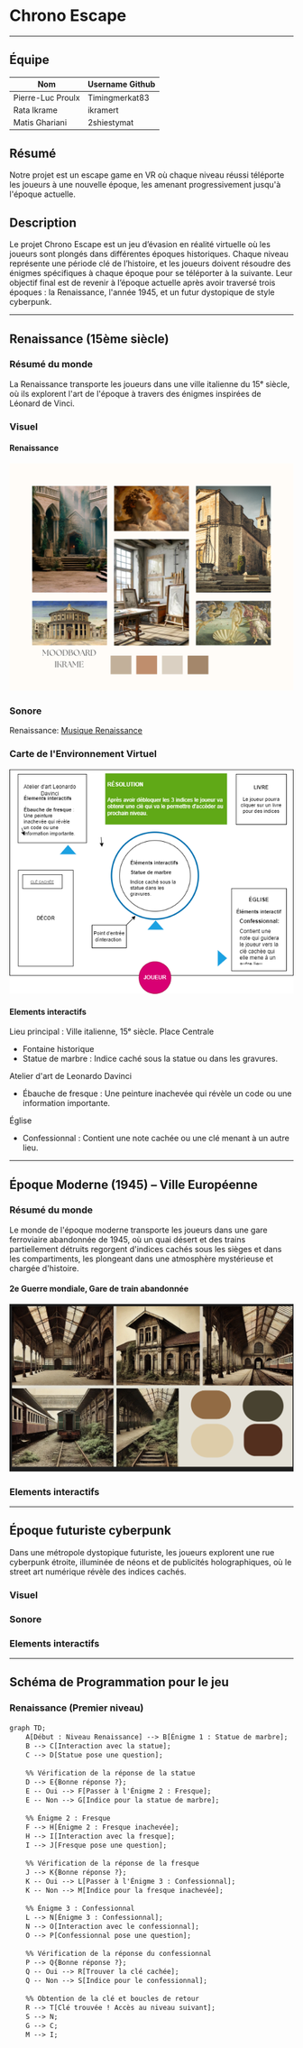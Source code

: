 # Chrono Escape
----

## Équipe 
| Nom           | Username Github|
|---------------|----------------|
| Pierre-Luc Proulx  | Timingmerkat83|
| Rata Ikrame   | ikramert |
| Matis Ghariani | 2shiestymat|

## Résumé
Notre projet est un escape game en VR où chaque niveau réussi téléporte les joueurs à une nouvelle époque, les amenant progressivement jusqu'à l'époque actuelle. 
## Description
Le projet Chrono Escape est un jeu d’évasion en réalité virtuelle où les joueurs sont plongés dans différentes époques historiques. Chaque niveau représente une période clé de l’histoire, et les joueurs doivent résoudre des énigmes spécifiques à chaque époque pour se téléporter à la suivante. Leur objectif final est de revenir à l’époque actuelle après avoir traversé trois époques : la Renaissance, l'année 1945, et un futur dystopique de style cyberpunk.

----

## Renaissance (15ème siècle)
### Résumé du monde
La Renaissance transporte les joueurs dans une ville italienne du 15ᵉ siècle, où ils explorent l'art de l'époque à travers des énigmes inspirées de Léonard de Vinci.

### Visuel
#### Renaissance
![Projet Moodboard Renaissance](./medias/moodboardikrame.png)

### Sonore
Renaissance: [Musique Renaissance](https://www.youtube.com/watch?v=1YiAmTYz9SE)

### Carte de l'Environnement Virtuel
![Carte environnement virtuel](./medias/renaissance.png)

#### Elements interactifs

Lieu principal : Ville italienne, 15ᵉ siècle.
Place Centrale
- Fontaine historique
- Statue de marbre : Indice caché sous la statue ou dans les gravures.

Atelier d'art de Leonardo Davinci
- Ébauche de fresque : Une peinture inachevée qui révèle un code ou une information importante.

Église
- Confessionnal : Contient une note cachée ou une clé menant à un autre lieu.
----

## Époque Moderne (1945) – Ville Européenne
### Résumé du monde
Le monde de l'époque moderne transporte les joueurs dans une gare ferroviaire abandonnée de 1945, où un quai désert et des trains partiellement détruits regorgent d'indices cachés sous les sièges et dans les compartiments, les plongeant dans une atmosphère mystérieuse et chargée d'histoire.

#### 2e Guerre mondiale, Gare de train abandonnée
![Moodboard 1945](medias/MoodboardPL.png)


 ### Elements interactifs

----

## Époque futuriste cyberpunk
Dans une métropole dystopique futuriste, les joueurs explorent une rue cyberpunk étroite, illuminée de néons et de publicités holographiques, où le street art numérique révèle des indices cachés.

### Visuel

### Sonore

### Elements interactifs

----

## Schéma de Programmation pour le jeu 
### Renaissance (Premier niveau)
```mermaid
graph TD;
    A[Début : Niveau Renaissance] --> B[Énigme 1 : Statue de marbre];
    B --> C[Interaction avec la statue];
    C --> D[Statue pose une question];

    %% Vérification de la réponse de la statue
    D --> E{Bonne réponse ?};
    E -- Oui --> F[Passer à l'Énigme 2 : Fresque];
    E -- Non --> G[Indice pour la statue de marbre];

    %% Énigme 2 : Fresque
    F --> H[Énigme 2 : Fresque inachevée];
    H --> I[Interaction avec la fresque];
    I --> J[Fresque pose une question];

    %% Vérification de la réponse de la fresque
    J --> K{Bonne réponse ?};
    K -- Oui --> L[Passer à l'Énigme 3 : Confessionnal];
    K -- Non --> M[Indice pour la fresque inachevée];

    %% Énigme 3 : Confessionnal
    L --> N[Énigme 3 : Confessionnal];
    N --> O[Interaction avec le confessionnal];
    O --> P[Confessionnal pose une question];

    %% Vérification de la réponse du confessionnal
    P --> Q{Bonne réponse ?};
    Q -- Oui --> R[Trouver la clé cachée];
    Q -- Non --> S[Indice pour le confessionnal];

    %% Obtention de la clé et boucles de retour
    R --> T[Clé trouvée ! Accès au niveau suivant];
    S --> N;
    G --> C;
    M --> I;
```